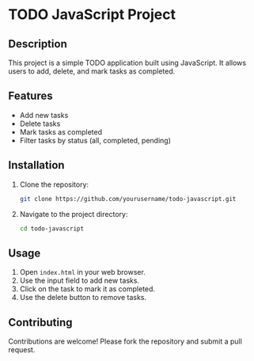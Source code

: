 # TODO JavaScript Project

## Description
This project is a simple TODO application built using JavaScript. It allows users to add, delete, and mark tasks as completed.

## Features
- Add new tasks
- Delete tasks
- Mark tasks as completed
- Filter tasks by status (all, completed, pending)

## Installation
1. Clone the repository:
    ```bash
    git clone https://github.com/yourusername/todo-javascript.git
    ```
2. Navigate to the project directory:
    ```bash
    cd todo-javascript
    ```

## Usage
1. Open `index.html` in your web browser.
2. Use the input field to add new tasks.
3. Click on the task to mark it as completed.
4. Use the delete button to remove tasks.

## Contributing
Contributions are welcome! Please fork the repository and submit a pull request.
